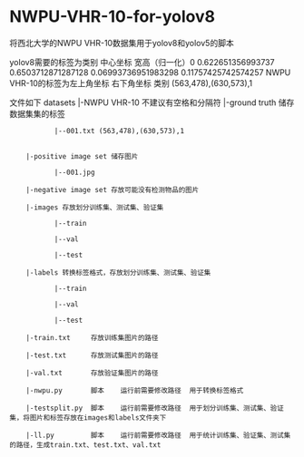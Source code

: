 # NWPU-VHR-10-for-yolov8
将西北大学的NWPU VHR-10数据集用于yolov8和yolov5的脚本

yolov8需要的标签为类别 中心坐标 宽高（归一化）0 0.622651356993737 0.6503712871287128 0.06993736951983298 0.11757425742574257
NWPU VHR-10的标签为左上角坐标 右下角坐标 类别 (563,478),(630,573),1 

文件如下
datasets
    |-NWPU VHR-10 不建议有空格和分隔符
        |-ground truth 储存数据集集的标签

               |--001.txt (563,478),(630,573),1


        |-positive image set 储存图片

               |--001.jpg

        |-negative image set 存放可能没有检测物品的图片

        |-images 存放划分训练集、测试集、验证集

               |--train

               |--val

               |--test

        |-labels 转换标签格式，存放划分训练集、测试集、验证集

               |--train

               |--val

               |--test
        
        |-train.txt     存放训练集图片的路径

        |-test.txt      存放测试集图片的路径

        |-val.txt       存放验证集图片的路径

        |-nwpu.py       脚本    运行前需要修改路径  用于转换标签格式

        |-testsplit.py  脚本    运行前需要修改路径  用于划分训练集、测试集、验证集，将图片和标签存放在images和labels文件夹下

        |-ll.py         脚本    运行前需要修改路径  用于统计训练集、验证集、测试集的路径，生成train.txt、test.txt、val.txt
